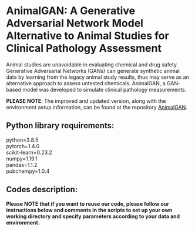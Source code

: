 # AnimalGAN: A Generative Adversarial Network Model Alternative to Animal Studies for Clinical Pathology Assessment
Animal studies are unavoidable in evaluating chemical and drug safety. Generative Adversarial Networks (GANs) can generate synthetic animal data by learning from the legacy animal study results, thus may serve as an alternative approach to assess untested chemicals. AnimalGAN, a GAN-based model was developed to simulate clinical pathology measurements.<br>

**PLEASE NOTE**: The improved and updated version, along with the environment setup information, can be found at the repository [AnimalGAN](https://github.com/XC-NCTR/AnimalGAN).

## Python library requirements:
python=3.8.5<br>
pytorch=1.4.0<br>
scikit-learn=0.23.2<br>
numpy=1.19.1<br>
pandas=1.1.2<br>
pubchempy=1.0.4<br>
## Codes description:
**Please NOTE that if you want to reuse our code, please follow our instructions below and comments in the scripts to set up your own working directory and specify parameters according to your data and environment.**
